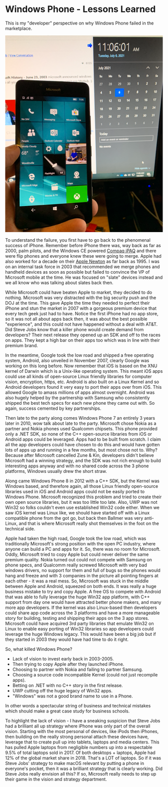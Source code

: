 
# Windows Phone - Lessons Learned

This is my "developer" perspective on why Windows Phone failed in the marketplace.

![phone](phone.png)

To understand the failure, you first have to go back to the phenomenal success of iPhone. Remember
before iPhone there was, way back as far as 2000, palm pilots, and the Windows CE powered [Compaq
iPAQ](https://en.wikipedia.org/wiki/IPAQ) and there were flip phones and everyone knew these were
going to merge.  Apple had also worked for a decade on their [Apple
Newton](https://en.wikipedia.org/wiki/Apple_Newton) as far back as 1995.  I was on an internal task
force in 2003 that recommended we merge phones and handheld devices as soon as possible but failed
to convince the VP of Microsoft mobile at the time.  He was focused on "slate" devices instead and
we all know who was talking about slates back then.

While Microsoft could have beaten Apple to market, they decided to do nothing.  Microsoft was very
distracted with the big security push and the DOJ at the time.  This gave Apple the time they needed
to perfect their iPhone and stun the market in 2007 with a gorgeous premium device that every tech
geek just had to have.  Notice the first iPhone had no app store, so it was not all about apps back
then, it was about the best possible "experience", and this could not have happened without a deal
with AT&T.  Did Steve Jobs know that a killer phone would create demand from developers?  Their next
release they opened up an SDK and off to the races on apps. They kept a high bar on their apps too
which was in line with their premium brand.

In the meantime, Google took the low road and shipped a free operating system, Android, also
unveiled in November 2007, clearly Google was working on this long before.  Now remember that iOS is
based on the XNU kernel of Darwin which is a Unix-like operating system.  This meant iOS apps could
use all kinds of open-source Linux friendly libraries for computer vision, encryption, https, etc.
Android is also built on a Linux Kernel and so Android developers found it very easy to port their
apps over from iOS.  This allowed Google to amass millions of apps almost overnight.  Android was
also hugely helped by the partnership with Samsung who consistently shipped the best tech specs for
each new phone they came out with.  So again, success cemented by key partnerships.

Then late to the party along comes Windows Phone 7 an entirely 3 years later in 2010, wow talk about
late to the party.  Microsoft chose Nokia as a partner and Nokia phones used Qualcomm chipsets. This
phone provided only a .NET SDK, so none of the C++ open-source libraries from iOS or Android apps
could be leveraged.  Apps had to be built from scratch.  I claim all the app developers could have
chosen to do this and would have gotten lots of apps up and running in a few months, but most chose
not to.  Why? Because after Microsoft cancelled Zune & Kin, developers didn't believe Microsoft had
a winning strategy, and the SDK was not rich enough to build interesting apps anyway and with no
shared code across the 3 phone platforms, Windows usually drew the short straw.

Along came Windows Phone 8 in 2012 with a C++ SDK, but the Kernel was Windows based, and therefore
again, all those Linux friendly open-source libraries used in iOS and Android apps could not be
easily ported to Windows Phone.  Microsoft recognized this problem and tried to create their own
open source libraries, but it was too little too late. Also, UWP was not Win32 so folks couldn't
even use established Win32 code either.  When we saw iOS kernel was Linux like, we should have
started off with a Linux compatible phone from the got go, but back then Ballmer was very
anti-Linux, and that is where Microsoft really shot themselves in the foot on the technical side.

Apple had taken the high road, Google took the low road, which was traditionally Microsoft's strong
position with the open PC industry, where anyone can build a PC and apps for it.  So, there was no
room for Microsoft.  Oddly, Microsoft tried to copy Apple but could never deliver the same premium
quality.  Nokia turned out could not compete with Samsung on phone specs, and Qualcomm really
screwed Microsoft with very bad windows drivers, no support for them and full of bugs so the phones
would hang and freeze and with 3 companies in the picture all pointing fingers at each other - it
was a real mess. So, Microsoft was stuck in the middle between Apple and Android, squeezed on both
ends. It was really a huge business mistake to try and copy Apple.  A free OS to compete with
Android that was able to fully leverage the huge Win32 app platform, with C++ support from day one
would have attracted better phone makers, and many more app developers.  If the kernel was also
Linux-based then developers could share app code across the 3 platforms and have a more manageable
story for building, testing and shipping their apps on the 3 app stores. Microsoft could have
acquired 3rd party libraries that emulate Win32 on Linux to enable easy porting of Win32 libraries
so app developers could leverage the huge Windows legacy.  This would have been a big job but if
they started in 2003 they would have had time to do it right.

So, what killed Windows Phone?

- Lack of vision to invest early back in 2003-2005.
- Then trying to copy Apple after they launched iPhone.
- Choosing to partner with Nokia and failing to partner Samsung.
- Choosing a source code incompatible Kernel (could not just recompile apps).
- Betting on .NET with no C++ story in the first release.
- UWP cutting off the huge legacy of Win32 apps.
- "Windows" was not a good brand name to use in a Phone.

In other words a spectacular string of business and technical mistakes which should make a great
case study for business schools.

To highlight the lack of vision - I have a sneaking suspicion that Steve Jobs had a brilliant all up
strategy where iPhone was only part of the overall vision.  Starting with the most personal of
devices, like iPods then iPhones, then building on the really strong personal attach these devices
have, leverage that to create pull up into tablets, laptops and media centers.  This has pulled
Apple laptops from negligible numbers up into a respectable 9.5% of total laptops sold in 2017.  Of
both desktops + laptops, Apple had 12% of the global market share in 2018.  That's a LOT of laptops.
So if it was Steve Jobs' strategy to make macOS relevant by putting a phone in everyone's pocket,
then it was a brilliant strategy that is clearly working.  Did Steve Jobs really envision all this?
If so, Microsoft really needs to step up their game in the vision and strategy department.
